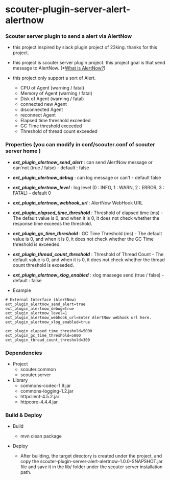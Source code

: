 # scouter-plugin-server-alert-alertnow
### Scouter server plugin to send a alert via AlertNow

- this project inspired by slack plugin project of 23king. thanks for this project.

- this project is  scouter server plugin project. this project goal is that send message to AlertNow.
  (*[What is AlertNow?](https://www.opsnow.com/service/alertnow))
-  this project only support a sort of Alert.
	- CPU of Agent  (warning / fatal)
	- Memory of Agent (warning / fatal)
	- Disk of Agent (warning / fatal)
	- connected new Agent
	- disconnected Agent
	- reconnect Agent
    - Elapsed time threshold exceeded
    - GC Time threshold exceeded
    - Threshold of thread count exceeded

### Properties (you can modify in conf/scouter.conf of scouter server home )
* **_ext\_plugin\_alertnow\_send\_alert_** : can send AlertNow message or can'not  (true / false) - default : false
* **_ext\_plugin\_alertnow\_debug_** : can log message or can't  - default false
* **_ext\_plugin\_alertnow\_level_** : log level (0 : INFO, 1 : WARN, 2 : ERROR, 3 : FATAL) - default 0
* **_ext\_plugin\_alertnow\_webhook_url_** : AlertNow WebHook URL
* **_ext\_plugin\_elapsed\_time\_threshold_** : Threshold of elapsed time (ms) - The default value is 0, and when it is 0, it does not check whether the response time exceeds the threshold.
* **_ext\_plugin\_gc\_time\_threshold_** : GC Time Threshold (ms) - The default value is 0, and when it is 0, it does not check whether the GC Time threshold is exceeded.
* **_ext\_plugin\_thread\_count\_threshold_** : Threshold of Thread Count - The default value is 0, and when it is 0, it does not check whether the thread count threshold is exceeded.
* **_ext\_plugin\_alertnow\_xlog\_enabled_** : xlog maasege send (true / false) - default : false

* Example
```
# External Interface (AlertNow)
ext_plugin_alertnow_send_alert=true
ext_plugin_alertnow_debug=true
ext_plugin_alertnow_level=1
ext_plugin_alertnow_webhook_url=Enter AlertNow webhook url here.
ext_plugin_alertnow_xlog_enabled=true

ext_plugin_elapsed_time_threshold=5000
ext_plugin_gc_time_threshold=5000
ext_plugin_thread_count_threshold=300
```

### Dependencies
* Project
    - scouter.common
    - scouter.server
* Library
    - commons-codec-1.9.jar
    - commons-logging-1.2.jar
    - httpclient-4.5.2.jar
    - httpcore-4.4.4.jar

### Build & Deploy
* Build
    - mvn clean package

* Deploy
    - After building, the target directory is created under the project, and copy the scouter-plugin-server-alert-alertnow-1.0.0-SNAPSHOT.jar file and save it in the lib/ folder under the scouter server installation path.
